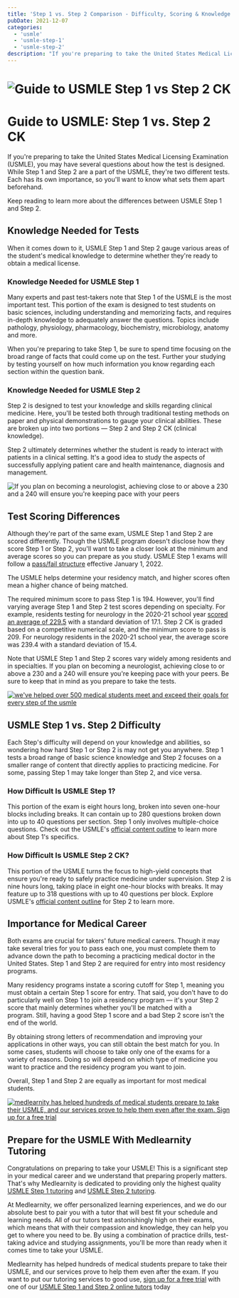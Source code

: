```yaml
---
title: 'Step 1 vs. Step 2 Comparison - Difficulty, Scoring & Knowledge'
pubDate: 2021-12-07
categories:
  - 'usmle'
  - 'usmle-step-1'
  - 'usmle-step-2'
description: "If you're preparing to take the United States Medical Licensing Examination (USMLE), you may have several questions about how the test is designed. While S"
---
```


# ![Guide to USMLE Step 1 vs Step 2 CK](https://i2xfwztd2ksbegse.public.blob.vercel-storage.com/wp/2021/12/01-guide-to-usmle.png)

# Guide to USMLE: Step 1 vs. Step 2 CK

If you're preparing to take the United States Medical Licensing Examination (USMLE), you may have several questions about how the test is designed. While Step 1 and Step 2 are a part of the USMLE, they're two different tests. Each has its own importance, so you'll want to know what sets them apart beforehand.

Keep reading to learn more about the differences between USMLE Step 1 and Step 2.

## Knowledge Needed for Tests

When it comes down to it, USMLE Step 1 and Step 2 gauge various areas of the student's medical knowledge to determine whether they're ready to obtain a medical license.

### Knowledge Needed for USMLE Step 1

Many experts and past test-takers note that Step 1 of the USMLE is the most important test. This portion of the exam is designed to test students on basic sciences, including understanding and memorizing facts, and requires in-depth knowledge to adequately answer the questions. Topics include pathology, physiology, pharmacology, biochemistry, microbiology, anatomy and more.

When you're preparing to take Step 1, be sure to spend time focusing on the broad range of facts that could come up on the test. Further your studying by testing yourself on how much information you know regarding each section within the question bank.

### Knowledge Needed for USMLE Step 2

Step 2 is designed to test your knowledge and skills regarding clinical medicine. Here, you'll be tested both through traditional testing methods on paper and physical demonstrations to gauge your clinical abilities. These are broken up into two portions — Step 2 and Step 2 CK (clinical knowledge).

Step 2 ultimately determines whether the student is ready to interact with patients in a clinical setting. It's a good idea to study the aspects of successfully applying patient care and health maintenance, diagnosis and management.

![If you plan on becoming a neurologist, achieving close to or above a 230 and a 240 will ensure you're keeping pace with your peers](https://i2xfwztd2ksbegse.public.blob.vercel-storage.com/wp/2021/12/02-if-you-plan.png)

## Test Scoring Differences

Although they're part of the same exam, USMLE Step 1 and Step 2 are scored differently. Though the USMLE program doesn't disclose how they score Step 1 or Step 2, you'll want to take a closer look at the minimum and average scores so you can prepare as you study. USMLE Step 1 exams will follow a [pass/fail structure](https://www.medlearnity.com/usmle-step-1-pass-fail/) effective January 1, 2022.

The USMLE helps determine your residency match, and higher scores often mean a higher chance of being matched.

The required minimum score to pass Step 1 is 194. However, you'll find varying average Step 1 and Step 2 test scores depending on specialty. For example, residents testing for neurology in the 2020-21 school year [scored an average of 229.5](https://www.aamc.org/data-reports/students-residents/interactive-data/report-residents/2021/table-b1-test-scores-and-experiences-first-year-residents-specialty) with a standard deviation of 17.1. Step 2 CK is graded based on a competitive numerical scale, and the minimum score to pass is 209. For neurology residents in the 2020-21 school year, the average score was 239.4 with a standard deviation of 15.4.

Note that USMLE Step 1 and Step 2 scores vary widely among residents and in specialties. If you plan on becoming a neurologist, achieving close to or above a 230 and a 240 will ensure you're keeping pace with your peers. Be sure to keep that in mind as you prepare to take the tests.

[![we've helped over 500 medical students meet and exceed their goals for every step of the usmle](https://i2xfwztd2ksbegse.public.blob.vercel-storage.com/wp/2022/06/01-start-here.png)](https://www.medlearnity.com/start-here/)

## USMLE Step 1 vs. Step 2 Difficulty

Each Step's difficulty will depend on your knowledge and abilities, so wondering how hard Step 1 or Step 2 is may not get you anywhere. Step 1 tests a broad range of basic science knowledge and Step 2 focuses on a smaller range of content that directly applies to practicing medicine. For some, passing Step 1 may take longer than Step 2, and vice versa.

### How Difficult Is USMLE Step 1?

This portion of the exam is eight hours long, broken into seven one-hour blocks including breaks. It can contain up to 280 questions broken down into up to 40 questions per section. Step 1 only involves multiple-choice questions. Check out the USMLE's [official content outline](https://www.usmle.org/prepare-your-exam/step-1-materials/step-1-content-outline-and-specifications) to learn more about Step 1's specifics.

### How Difficult Is USMLE Step 2 CK?

This portion of the USMLE turns the focus to high-yield concepts that ensure you're ready to safely practice medicine under supervision. Step 2 is nine hours long, taking place in eight one-hour blocks with breaks. It may feature up to 318 questions with up to 40 questions per block. Explore USMLE's [official content outline](https://www.usmle.org/prepare-your-exam/step-2-ck-materials/step-2-ck-content-outline-specifications) for Step 2 to learn more.

## Importance for Medical Career

Both exams are crucial for takers' future medical careers. Though it may take several tries for you to pass each one, you must complete them to advance down the path to becoming a practicing medical doctor in the United States. Step 1 and Step 2 are required for entry into most residency programs.

Many residency programs instate a scoring cutoff for Step 1, meaning you must obtain a certain Step 1 score for entry. That said, you don't have to do particularly well on Step 1 to join a residency program — it's your Step 2 score that mainly determines whether you'll be matched with a program. Still, having a good Step 1 score and a bad Step 2 score isn't the end of the world.

By obtaining strong letters of recommendation and improving your applications in other ways, you can still obtain the best match for you. In some cases, students will choose to take only one of the exams for a variety of reasons. Doing so will depend on which type of medicine you want to practice and the residency program you want to join.

Overall, Step 1 and Step 2 are equally as important for most medical students.

[![medlearnity has helped hundreds of medical students prepare to take their USMLE, and our services prove to help them even after the exam. Sign up for a free trial](https://i2xfwztd2ksbegse.public.blob.vercel-storage.com/wp/2021/12/03-medlearnity-has-helped.png)](https://www.medlearnity.com/start-here/)

## Prepare for the USMLE With Medlearnity Tutoring

Congratulations on preparing to take your USMLE! This is a significant step in your medical career and we understand that preparing properly matters. That's why Medlearnity is dedicated to providing only the highest quality [USMLE Step 1 tutoring](https://www.medlearnity.com/usmle-tutoring-step-1/) and [USMLE Step 2 tutoring](https://www.medlearnity.com/step-2ck-usmle/).

At Medlearnity, we offer personalized learning experiences, and we do our absolute best to pair you with a tutor that will best fit your schedule and learning needs. All of our tutors test astonishingly high on their exams, which means that with their compassion and knowledge, they can help you get to where you need to be. By using a combination of practice drills, test-taking advice and studying assignments, you'll be more than ready when it comes time to take your USMLE.

Medlearnity has helped hundreds of medical students prepare to take their USMLE, and our services prove to help them even after the exam. If you want to put our tutoring services to good use, [sign up for a free trial](https://www.medlearnity.com/start-here/) with one of our [USMLE Step 1 and Step 2 online tutors](http://www.medlearnity.com/our-tutors/) today
